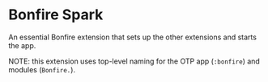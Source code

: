 # Bonfire Spark

An essential Bonfire extension that sets up the other extensions and starts the app.

NOTE: this extension uses top-level naming for the OTP app (`:bonfire`) and modules (`Bonfire.`).
